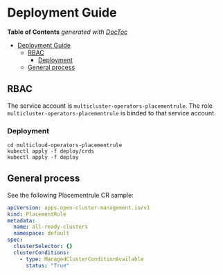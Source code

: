 # Deployment Guide

<!-- START doctoc generated TOC please keep comment here to allow auto update -->
<!-- DON'T EDIT THIS SECTION, INSTEAD RE-RUN doctoc TO UPDATE -->
**Table of Contents**  *generated with [DocToc](https://github.com/thlorenz/doctoc)*

- [Deployment Guide](#deployment-guide)
    - [RBAC](#rbac)
        - [Deployment](#deployment)
    - [General process](#general-process)
<!-- END doctoc generated TOC please keep comment here to allow auto update -->

## RBAC

The service account is `multicluster-operators-placementrule`. The role `multicluster-operators-placementrule` is binded to that service account.

### Deployment

```shell
cd multicloud-operators-placementrule
kubectl apply -f deploy/crds
kubectl apply -f deploy
```

## General process

See the following Placementrule CR sample:

```yaml
apiVersion: apps.open-cluster-management.io/v1
kind: PlacementRule
metadata:
  name: all-ready-clusters
  namespace: default
spec:
  clusterSelector: {}
  clusterConditions:
    - type: ManagedClusterConditionAvailable
      status: "True"
```
